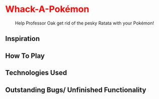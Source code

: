<div id="top"></div>

<h1 style="color:red;">Whack-A-Pokémon</h1>
  
  <p align="center">
    Help Professor Oak get rid of the pesky Ratata with your Pokémon!
    <br />
  
## Inspiration
  
## How To Play
  
## Technologies Used
 
## Outstanding Bugs/ Unfinished Functionality
